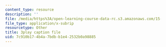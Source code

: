 ```yaml
---
content_type: resource
description: ''
file: /media/https%3A/open-learning-course-data-rc.s3.amazonaws.com/15-390-new-enterprises-spring-2013/7c910b174b4a7bdbb1e42532b0a98885_JyYoXu0cJwA.srt
file_type: application/x-subrip
resourcetype: Other
title: 3play caption file
uid: 7c910b17-4b4a-7bdb-b1e4-2532b0a98885
---
```

